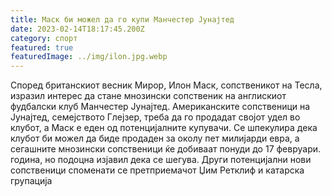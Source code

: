```yaml
---
title: Маск би можел да го купи Манчестер Јунајтед
date: 2023-02-14T18:17:45.200Z
category: спорт
featured: true
featuredImage: ../img/ilon.jpg.webp
---
```


Според британскиот весник Мирор, Илон Маск, сопственикот на Тесла, изразил интерес да стане мнозински сопственик на англискиот фудбалски клуб Манчестер Јунајтед. Американските сопственици на Јунајтед, семејството Глејзер, треба да го продадат својот удел во клубот, а Маск е еден од потенцијалните купувачи. Се шпекулира дека клубот би можел да биде продаден за околу пет милијарди евра, а сегашните мнозински сопственици ќе добиваат понуди до 17 февруари. година, но подоцна изјавил дека се шегува. Други потенцијални нови сопственици споменати се претприемачот Џим Ретклиф и катарска групација
